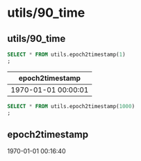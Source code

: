 #  utils/90_time
## utils/90_time

```sql
SELECT * FROM utils.epoch2timestamp(1)
;
```
|  epoch2timestamp   
|--------------------
|1970-01-01 00:00:01

```sql
SELECT * FROM utils.epoch2timestamp(1000)
;
```
   epoch2timestamp   
---------------------
 1970-01-01 00:16:40

